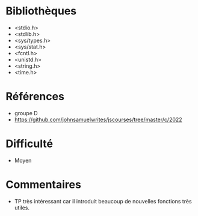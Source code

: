 # Bibliothèques
* <stdio.h>
* <stdlib.h>
* <sys/types.h>
* <sys/stat.h>
* <fcntl.h>
* <unistd.h>
* <string.h>
* <time.h>

# Références
* groupe D
* https://github.com/johnsamuelwrites/jscourses/tree/master/c/2022

# Difficulté
* Moyen

# Commentaires
* TP très intéressant car il introduit beaucoup de nouvelles fonctions très utiles.


